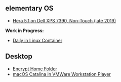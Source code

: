 ## elementary OS

- [Hera 5.1 on Dell XPS 7390, Non-Touch (late 2019)](elementary-OS/Dell-XPS-7390-Non-Touch-2019.md)

**Work in Progress:**

- [Daily in Linux Container](elementary-OS/Daily-in-Linux-Container.md)

## Desktop

- [Encrypt Home Folder](Desktop/Encrypt-Home-Folder.md)
- [macOS Catalina in VMWare Workstation Player](Desktop/VMWare-macOS-Catalina.md)
